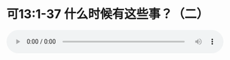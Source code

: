 # 可13:1-37 什么时候有这些事？（二）

<audio style="width: 100%;" preload="false" controls controlslist="nodownload"><source src="//cdn.wechat.edu.pl/audio/mp3/old/27567.mp3" type="audio/mpeg">Your browser does not support the audio element.</audio>


